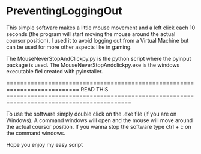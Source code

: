 # PreventingLoggingOut
This simple software makes a little mouse movement and a left click each 10 seconds (the program will start moving the mouse around the actual coursor position). I used it to avoid logging out from a Virtual Machine but can be used for more other aspects like in gaming.

The MouseNeverStopAndClickpy.py is the python script where the pyinput package is used.
The MouseNeverStopAndclickpy.exe is the windows executable fiel created with pyinstaller.


=========================================================================== READ THIS ==========================================================================================

To use the software simply double click on the .exe file (if you are on Windows). A command windows will open and the mouse will move around the actual coursor position. If you wanna stop the software type ctrl + c on the command windows. 


Hope you enjoy my easy script
